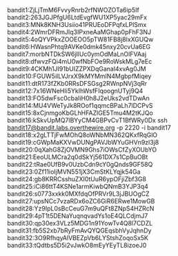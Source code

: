 bandit1:ZjLjTmM6FvvyRnrb2rfNWOZOTa6ip5If
bandit2:263JGJPfgU6LtdEvgfWU1XP5yac29mFx
bandit3:MNk8KNH3Usiio41PRUEoDFPqfxLPlSmx
bandit4:2WmrDFRmJIq3IPxneAaMGhap0pFhF3NJ
bandit5:4oQYVPkxZOOEOO5pTW81FB8j8lxXGUQw
bandit6:HWasnPhtq9AVKe0dmk45nxy20cvUa6EG
bandit7:morbNTDkSW6jIlUc0ymOdMaLnOlFVAaj
bandit8:dfwvzFQi4mU0wfNbFOe9RoWskMLg7eEc
bandit9:4CKMh1JI91bUIZZPXDqGanal4xvAg0JM
bandit10:FGUW5ilLVJrxX9kMYMmlN4MgbpfMiqey
bandit11:dtR173fZKb0RRsDFSGsg2RWnpNVj3qRr
bandit12:7x16WNeHIi5YkIhWsfFIqoognUTyj9Q4
bandit13:FO5dwFsc0cbaIiH0h8J2eUks2vdTDwAn
bandit14:MU4VWeTyJk8ROof1qqmcBPaLh7lDCPvS
bandit15:8xCjnmgoKbGLhHFAZlGE5Tmu4M2tKJQo
bandit16:kSkvUpMQ7lBYyCM4GBPvCvT1BfWRy0Dx
ssh bandit17@bandit.labs.overthewire.org -p 2220 -i bandit17
bandit18:x2gLTTjFwMOhQ8oWNbMN362QKxfRqGlO
bandit19:cGWpMaKXVwDUNgPAVJbWYuGHVn9zl3j8
bandit20:0qXahG8ZjOVMN9Ghs7iOWsCfZyXOUbYO
bandit21:EeoULMCra2q0dSkYj561DX7s1CpBuOBt
bandit22:tRae0UfB9v0UzbCdn9cY0gQnds9GF58Q
bandit23:0Zf11ioIjMVN551jX3CmStKLYqjk54Ga
bandit24:gb8KRRCsshuZXI0tUuR6ypOFjiZbf3G8
bandit25:iCi86ttT4KSNe1armKiwbQNmB3YJP3q4
bandit26:s0773xxkk0MXfdqOfPRVr9L3jJBUOgCZ
bandit27:upsNCc7vzaRDx6oZC6GiR6ERwe1MowGB
bandit28:Yz9IpL0sBcCeuG7m9uQFt8ZNpS4HZRcN
bandit29:4pT1t5DENaYuqnqvadYs1oE4QLCdjmJ7
bandit30:qp30ex3VLz5MDG1n91YowTv4Q8l7CDZL
bandit31:fb5S2xb7bRyFmAvQYQGEqsbhVyJqhnDy
bandit32:3O9RfhqyAlVBEZpVb6LYStshZoqoSx5K
bandit33:tQdtbs5D5i2vJwkO8mEyYEyTL8izoeJ0
